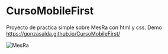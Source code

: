# CursoMobileFirst
Proyecto de practica simple sobre MesRa con html y css.
Demo  https://gonzasalda.github.io/CursoMobileFirst/ 

![MesRa](https://user-images.githubusercontent.com/82168194/185807417-f2eaafc9-2039-4199-8b9b-0e6224433ec5.png)

